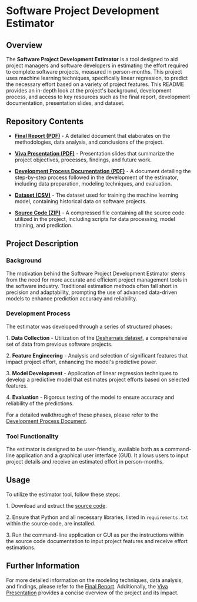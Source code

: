 # Software Project Development Estimator

## Overview

The **Software Project Development Estimator** is a tool designed to aid project managers and software developers in estimating the effort required to complete software projects, measured in person-months. This project uses machine learning techniques, specifically linear regression, to predict the necessary effort based on a variety of project features. This README provides an in-depth look at the project's background, development process, and access to key resources such as the final report, development documentation, presentation slides, and dataset.

## Repository Contents

- **[Final Report (PDF)](final-report.pdf)** - A detailed document that elaborates on the methodologies, data analysis, and conclusions of the project.

- **[Viva Presentation (PDF)](viva.pdf)** - Presentation slides that summarize the project objectives, processes, findings, and future work.

- **[Development Process Documentation (PDF)](development-process.pdf)** - A document detailing the step-by-step process followed in the development of the estimator, including data preparation, modeling techniques, and evaluation.

- **[Dataset (CSV)](desharnais.csv)** - The dataset used for training the machine learning model, containing historical data on software projects.

- **[Source Code (ZIP)](source-code.zip)** - A compressed file containing all the source code utilized in the project, including scripts for data processing, model training, and prediction.

## Project Description

### Background

The motivation behind the Software Project Development Estimator stems from the need for more accurate and efficient project management tools in the software industry. Traditional estimation methods often fall short in precision and adaptability, prompting the use of advanced data-driven models to enhance prediction accuracy and reliability.

### Development Process

The estimator was developed through a series of structured phases:

1\. **Data Collection** - Utilization of the [Desharnais dataset](desharnais.csv), a comprehensive set of data from previous software projects.

2\. **Feature Engineering** - Analysis and selection of significant features that impact project effort, enhancing the model's predictive power.

3\. **Model Development** - Application of linear regression techniques to develop a predictive model that estimates project efforts based on selected features.

4\. **Evaluation** - Rigorous testing of the model to ensure accuracy and reliability of the predictions.

For a detailed walkthrough of these phases, please refer to the [Development Process Document](development-process.pdf).

### Tool Functionality

The estimator is designed to be user-friendly, available both as a command-line application and a graphical user interface (GUI). It allows users to input project details and receive an estimated effort in person-months.

## Usage

To utilize the estimator tool, follow these steps:

1\. Download and extract the [source code](source-code.zip).

2\. Ensure that Python and all necessary libraries, listed in `requirements.txt` within the source code, are installed.

3\. Run the command-line application or GUI as per the instructions within the source code documentation to input project features and receive effort estimations.

## Further Information

For more detailed information on the modeling techniques, data analysis, and findings, please refer to the [Final Report](final-report.pdf). Additionally, the [Viva Presentation](viva.pdf) provides a concise overview of the project and its impact.
